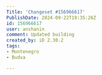 ```yaml
---
Title: 'Changeset #156966617'
PublishDate: 2024-09-22T19:35:26Z
id: 156966617
user: anshanin
comment: Updated building
created_by: iD 2.30.2
tags:
- Montenegro
- Budva

---
```

